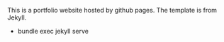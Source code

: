 This is a portfolio website hosted by github pages. The template is from Jekyll.

- bundle exec jekyll serve
